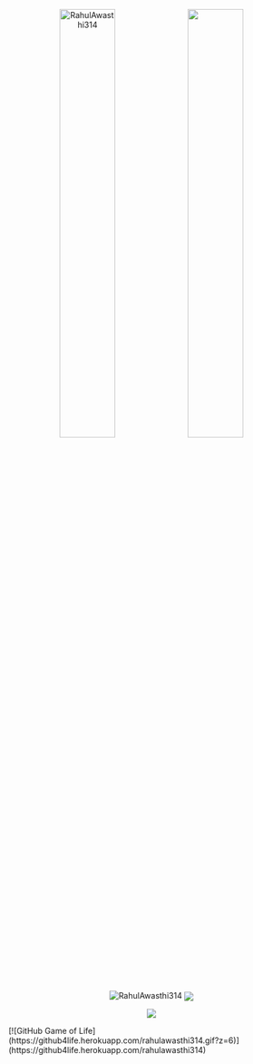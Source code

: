 <p align="center">
<img width="44%" src="https://github-readme-stats.vercel.app/api?username=RahulAwasthi314&show_icons=true&theme=dark&layout=compact" alt="RahulAwasthi314" />
<img  width="44%" src="https://github-readme-streak-stats.herokuapp.com/?user=rahulawasthi314&theme=dark&layout=compact"  />
</p>
<p align="center">
<img src="https://github-readme-stats.vercel.app/api/top-langs/?username=RahulAwasthi314&theme=dark&layout=compact" alt="RahulAwasthi314" />
  <img align="center" src="https://readme-jokes.vercel.app/api?theme=dark">
</p>
<p align="center">
<img src="https://activity-graph.herokuapp.com/graph?username=rahulawasthi314&theme=dracula">
</p>
  [![GitHub Game of Life](https://github4life.herokuapp.com/rahulawasthi314.gif?z=6)](https://github4life.herokuapp.com/rahulawasthi314)
